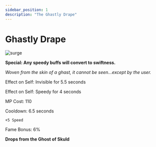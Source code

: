 ```yaml
---
sidebar_position: 1
description: "The Ghastly Drape"
---
```


# Ghastly Drape

![surge](https://i.imgur.com/vzdkbXL.png)

**Special: Any speedy buffs will convert to swiftness.**

<i>Woven from the skin of a ghast, it cannot be seen…except by the user.</i>

Effect on Self: Invisible for 5.5 seconds

Effect on Self: Speedy for 4 seconds

MP Cost: 110

Cooldown: 6.5 seconds

    +5 Speed

Fame Bonus: 6%

**Drops from the Ghost of Skuld**
